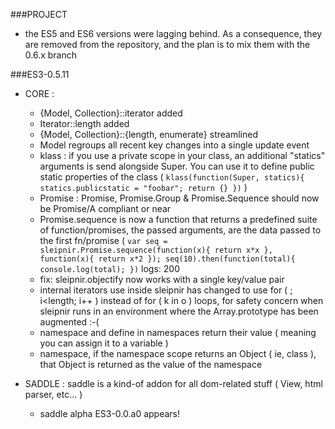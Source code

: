 ###PROJECT
- the ES5 and ES6 versions were lagging behind. As a consequence, they are removed from the repository, and the plan is to mix them with the 0.6.x branch

###ES3-0.5.11

- CORE :
  - {Model, Collection}::iterator added
  - Iterator::length added
  - {Model, Collection}::{length, enumerate} streamlined
  - Model regroups all recent key changes into a single update event
  - klass : if you use a private scope in your class, an additional "statics" arguments is send alongside Super. You can use it to define public static properties of the class ( `klass(function(Super, statics){ statics.publicstatic = "foobar"; return {} })` )
  - Promise : Promise, Promise.Group & Promise.Sequence should now be Promise/A compliant  or near
  - Promise.sequence is now a function that returns a predefined suite of function/promises, the passed arguments, are the data passed to the first fn/promise ( `var seq = sleipnir.Promise.sequence(function(x){ return x*x }, function(x){ return x*2 }); seq(10).then(function(total){ console.log(total); })` logs: 200
  - fix: sleipnir.objectify now works with a single key/value pair
  - internal iterators use inside sleipnir has changed to use for ( ; i<length; i++ ) instead of for ( k in o ) loops, for safety concern when sleipnir runs in an environment where the Array.prototype has been augmented :-(
  - namespace and define in namespaces return their value ( meaning you can assign it to a variable )
  - namespace, if the namespace scope returns an Object ( ie, class ), that Object is returned as the value of the namespace
  
- SADDLE : saddle is a kind-of addon for all dom-related stuff ( View, html parser, etc... )
  - saddle alpha ES3-0.0.a0 appears!